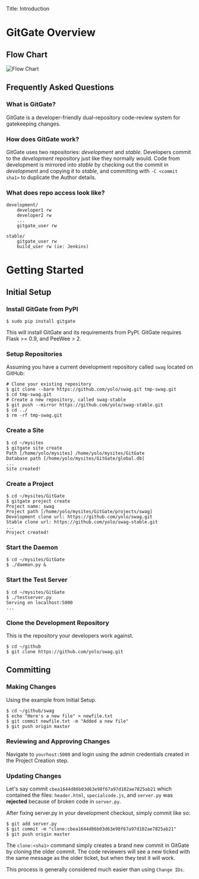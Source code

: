 Title: Introduction


# GitGate Overview

## Flow Chart

![Flow Chart](http://gitgate.nullism.com/uploads/gitgate-flow-basic.png)

## Frequently Asked Questions

### What is GitGate? 

GitGate is a developer-friendly dual-repository code-review system for gatekeeping changes.

### How does GitGate work?

GitGate uses two repositories: *development* and *stable*. Developers commit to the *development* 
repository just like they normally would. Code from development is mirrored into *stable*
by checking out the commit in *development* and copying it to *stable*, and committing with `-C <commit sha1>` 
to duplicate the Author details. 

### What does repo access look like? 

    development/
        developer1 rw
        developer2 rw
        ...
        gitgate_user rw

    stable/
        gitgate_user rw
        build_user rw (ie: Jenkins)

# Getting Started

## Initial Setup

### Install GitGate from PyPI

    $ sudo pip install gitgate

This will install GitGate and its requirements from PyPI. GitGate
requires Flask >= 0.9, and PeeWee > 2. 

### Setup Repositories

Assuming you have a current development repository called `swag` located
on GitHub:

    # Clone your existing repository
    $ git clone --bare https://github.com/yolo/swag.git tmp-swag.git
    $ cd tmp-swag.git
    # Create a new repository, called swag-stable
    $ git push --mirror https://github.com/yolo/swag-stable.git
    $ cd ../
    $ rm -rf tmp-swag.git
 
### Create a Site

    $ cd ~/mysites
    $ gitgate site create
    Path [/home/yolo/mysites] /home/yolo/mysites/GitGate
    Database path [/home/yolo/mysites/GitGate/global.db]
    ...
    Site created!

### Create a Project

    $ cd ~/mysites/GitGate
    $ gitgate project create
    Project name: swag
    Project path [/home/yolo/mysites/GitGate/projects/swag]
    Development clone url: https://github.com/yolo/swag.git
    Stable clone url: https://github.com/yolo/swag-stable.git
    ... 
    Project created!

### Start the Daemon

    $ cd ~/mysites/GitGate
    $ ./daemon.py &

### Start the Test Server

    $ cd ~/mysites/GitGate
    $ ./testserver.py
    Serving on localhost:5000
    ...

### Clone the Development Repository

This is the repository your developers work against.

    $ cd ~/github
    $ git clone https://github.com/yolo/swag.git

## Committing

### Making Changes

Using the example from Initial Setup.

    $ cd ~/github/swag
    $ echo "Here's a new file" > newfile.txt
    $ git commit newfile.txt -m "Added a new file"
    $ git push origin master

### Reviewing and Approving Changes

Navigate to `yourhost:5000` and login using the admin credentials
created in the Project Creation step.

### Updating Changes

Let's say commit `cbea1644d86b03d63e98f67a97d102ae7825ab21` which contained
the files: `header.html`, `specialcode.js`, and `server.py` was **rejected**
because of broken code in `server.py`.

After fixing server.py in your development checkout, simply commit like so:

    $ git add server.py
    $ git commit -m "clone:cbea1644d86b03d63e98f67a97d102ae7825ab21"
    $ git push origin master

The `clone:<sha1>` command simply creates a brand new commit in GitGate
by cloning the older commit. The code reviewers will see a new ticked with 
the same message as the older ticket, but when they test it will work.

This process is generally considered much easier than using `Change IDs`.


